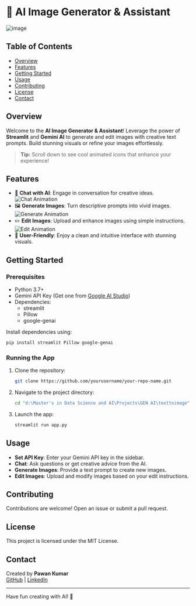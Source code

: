 # 🎨 AI Image Generator & Assistant

![image](https://github.com/user-attachments/assets/f8266248-87dc-4ef1-8385-cc57bf360910)


## Table of Contents
- [Overview](#overview)
- [Features](#features)
- [Getting Started](#getting-started)
- [Usage](#usage)
- [Contributing](#contributing)
- [License](#license)
- [Contact](#contact)

## Overview

Welcome to the **AI Image Generator & Assistant**! Leverage the power of **Streamlit** and **Gemini AI** to generate and edit images with creative text prompts. Build stunning visuals or refine your images effortlessly. 

> **Tip:** Scroll down to see cool animated icons that enhance your experience!

## Features

- 💬 **Chat with AI**: Engage in conversation for creative ideas.  
  ![Chat Animation](https://media.giphy.com/media/3oEjI6SIIHBdRxXI40/giphy.gif)
- 🖼️ **Generate Images**: Turn descriptive prompts into vivid images.  
  ![Generate Animation](https://media.giphy.com/media/l0HlQ7LRalGO7KzYg/giphy.gif)
- ✏️ **Edit Images**: Upload and enhance images using simple instructions.  
  ![Edit Animation](https://media.giphy.com/media/3oriO0OEd9QIDdllqo/giphy.gif)
- 🚀 **User-Friendly**: Enjoy a clean and intuitive interface with stunning visuals.

## Getting Started

### Prerequisites

- Python 3.7+
- Gemini API Key (Get one from [Google AI Studio](https://makersuite.google.com/))
- Dependencies:
  - streamlit
  - Pillow
  - google-genai

Install dependencies using:
```bash
pip install streamlit Pillow google-genai
```

### Running the App

1. Clone the repository:
   ```bash
   git clone https://github.com/yourusername/your-repo-name.git
   ```
2. Navigate to the project directory:
   ```bash
   cd "d:\Master's in Data Science and AI\Projects\GEN AI\texttoimage"
   ```
3. Launch the app:
   ```bash
   streamlit run app.py
   ```

## Usage

- **Set API Key**: Enter your Gemini API key in the sidebar.
- **Chat**: Ask questions or get creative advice from the AI.
- **Generate Images**: Provide a text prompt to create new images.
- **Edit Images**: Upload and modify images based on your edit instructions.

## Contributing

Contributions are welcome! Open an issue or submit a pull request.

## License

This project is licensed under the MIT License.

## Contact

Created by **Pawan Kumar**  
[GitHub](https://github.com/pawan941394/) | [LinkedIn](https://www.linkedin.com/in/pawan941394/)

---

Have fun creating with AI! 🚀
